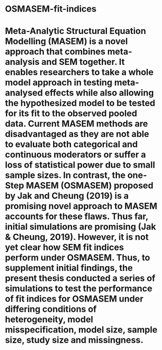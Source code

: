 # OSMASEM-fit-indices

# Meta-Analytic Structural Equation Modelling (MASEM) is a novel approach that combines meta-analysis and SEM together. It enables researchers to take a whole model approach in testing meta-analysed effects while also allowing the hypothesized model to be tested for its fit to the observed pooled data. Current MASEM methods are disadvantaged as they are not able to evaluate both categorical and continuous moderators or suffer a loss of statistical power due to small sample sizes. In contrast, the one-Step MASEM (OSMASEM) proposed by Jak and Cheung (2019) is a promising novel approach to MASEM accounts for these flaws. Thus far, initial simulations are promising (Jak & Cheung, 2019). However, it is not yet clear how SEM fit indices perform under OSMASEM. Thus, to supplement initial findings, the present thesis conducted a series of simulations to test the performance of fit indices for OSMASEM under differing conditions of heterogeneity, model misspecification, model size, sample size, study size and missingness. 